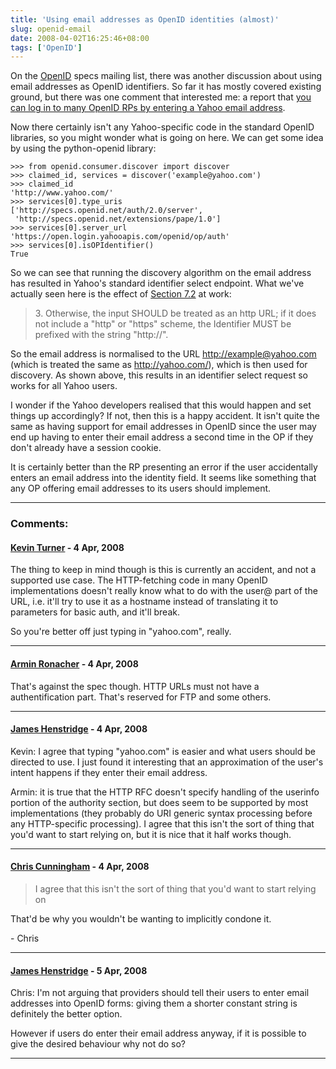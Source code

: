 ```yaml
---
title: 'Using email addresses as OpenID identities (almost)'
slug: openid-email
date: 2008-04-02T16:25:46+08:00
tags: ['OpenID']
---
```


On the [OpenID](http://openid.net/) specs mailing list, there was
another discussion about using email addresses as OpenID identifiers. So
far it has mostly covered existing ground, but there was one comment
that interested me: a report that [you can log in to many OpenID RPs by
entering a Yahoo email
address](http://openid.net/pipermail/specs/2008-April/002274.html).

Now there certainly isn\'t any Yahoo-specific code in the standard
OpenID libraries, so you might wonder what is going on here. We can get
some idea by using the python-openid library:

    >>> from openid.consumer.discover import discover
    >>> claimed_id, services = discover('example@yahoo.com')
    >>> claimed_id
    'http://www.yahoo.com/'
    >>> services[0].type_uris
    ['http://specs.openid.net/auth/2.0/server',
     'http://specs.openid.net/extensions/pape/1.0']
    >>> services[0].server_url
    'https://open.login.yahooapis.com/openid/op/auth'
    >>> services[0].isOPIdentifier()
    True

So we can see that running the discovery algorithm on the email address
has resulted in Yahoo\'s standard identifier select endpoint. What
we\'ve actually seen here is the effect of [Section
7.2](http://openid.net/specs/openid-authentication-2_0.html#normalization)
at work:

> 3\. Otherwise, the input SHOULD be treated as an http URL; if it does
> not include a \"http\" or \"https\" scheme, the Identifier MUST be
> prefixed with the string \"http://\".

So the email address is normalised to the URL <http://example@yahoo.com>
(which is treated the same as <http://yahoo.com/>), which is then used
for discovery. As shown above, this results in an identifier select
request so works for all Yahoo users.

I wonder if the Yahoo developers realised that this would happen and set
things up accordingly? If not, then this is a happy accident. It isn\'t
quite the same as having support for email addresses in OpenID since the
user may end up having to enter their email address a second time in the
OP if they don\'t already have a session cookie.

It is certainly better than the RP presenting an error if the user
accidentally enters an email address into the identity field. It seems
like something that any OP offering email addresses to its users should
implement.

---
### Comments:
#### [Kevin Turner](http://kevin.janrain.com/) - <time datetime="2008-04-03 02:47:42">4 Apr, 2008</time>

The thing to keep in mind though is this is currently an accident, and
not a supported use case. The HTTP-fetching code in many OpenID
implementations doesn\'t really know what to do with the user@ part of
the URL, i.e. it\'ll try to use it as a hostname instead of translating
it to parameters for basic auth, and it\'ll break.

So you\'re better off just typing in \"yahoo.com\", really.

---
#### [Armin Ronacher](http://lucumr.pocoo.org/) - <time datetime="2008-04-03 04:24:19">4 Apr, 2008</time>

That\'s against the spec though. HTTP URLs must not have a
authentification part. That\'s reserved for FTP and some others.

---
#### [James Henstridge](http://blogs.gnome.org/jamesh/) - <time datetime="2008-04-03 12:10:02">4 Apr, 2008</time>

Kevin: I agree that typing \"yahoo.com\" is easier and what users should
be directed to use. I just found it interesting that an approximation of
the user\'s intent happens if they enter their email address.

Armin: it is true that the HTTP RFC doesn\'t specify handling of the
userinfo portion of the authority section, but does seem to be supported
by most implementations (they probably do URI generic syntax processing
before any HTTP-specific processing). I agree that this isn\'t the sort
of thing that you\'d want to start relying on, but it is nice that it
half works though.

---
#### [Chris Cunningham](http://blondechris.com/) - <time datetime="2008-04-03 21:21:24">4 Apr, 2008</time>

> I agree that this isn't the sort of thing that you'd want to start
> relying on

That\'d be why you wouldn\'t be wanting to implicitly condone it.

\- Chris

---
#### [James Henstridge](http://blogs.gnome.org/jamesh/) - <time datetime="2008-04-04 16:05:22">5 Apr, 2008</time>

Chris: I\'m not arguing that providers should tell their users to enter
email addresses into OpenID forms: giving them a shorter constant string
is definitely the better option.

However if users do enter their email address anyway, if it is possible
to give the desired behaviour why not do so?

---
